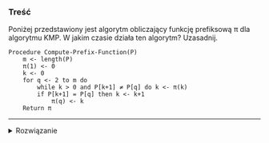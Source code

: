 ### Treść
Poniżej przedstawiony jest algorytm obliczający funkcję prefiksową π dla algorytmu
KMP. W jakim czasie działa ten algorytm? Uzasadnij.
```
Procedure Compute-Prefix-Function(P)
    m <- length(P)
    π(1) <- 0
    k <- 0
    for q <- 2 to m do
        while k > 0 and P[k+1] ≠ P[q] do k <- π(k)
        if P[k+1] = P[q] then k <- k+1
            π(q) <- k
    Return π
```

------
<details><summary>Rozwiązanie</summary>
    
Pętla while podczas pracy algorytmu wykona łącznie maksymalnie O(m) operacji i jest to pesymistyczna złożoność, bo tylko podczas przechodzenia przez bardzo powtarzalny ciąg i natrafiając pod jego koniec na niezgodność możemy wykonać ilość operacji bliską O(m. Przykładowo dla P = aaaaaaaaaaaaaaaaaaaaaaaaaaaaaaaaaaaaac, będziemy 'skakali' od `a` najbardziej po prawej do tego najbardziej na lewo o 1 indeks tablicy π, co da nam właśnie O(m).

Poza tym mamy stałą ilość operacji w pętli for, co daje O(m).

Stąd cała złożoność funkcji jest O(m).


<p>
    
